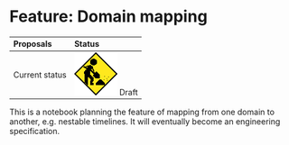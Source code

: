 # Feature: Domain mapping

| Proposals | Status |
|:------------------|:-------|
| Current status | ![](../../_assets/under-construction-flashing-barracade-animation.gif) Draft |

This is a notebook planning the feature of mapping from one domain to another, e.g. nestable timelines.  It will eventually become an engineering specification.